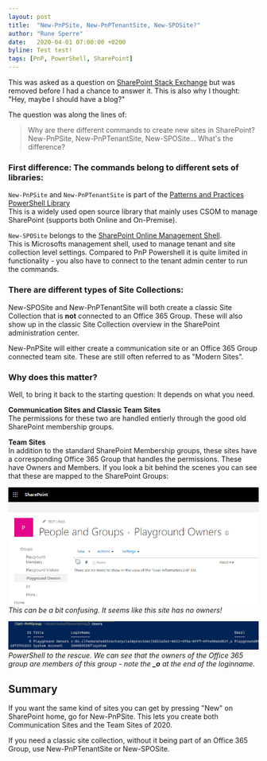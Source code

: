 ```yaml
---
layout: post
title:  "New-PnPSite, New-PnPTenantSite, New-SPOSite?"
author: "Rune Sperre"
date:   2020-04-01 07:00:00 +0200
byline: Test test!
tags: [PnP, PowerShell, SharePoint]
---
```

This was asked as a question on [SharePoint Stack Exchange](https://sharepoint.stackexchange.com/) but was removed before I had a chance to answer it. This is also why I thought: "Hey, maybe I should have a blog?"

The question was along the lines of:
    
> Why are there different commands to create new sites in SharePoint?  
> New-PnPSite, New-PnPTenantSite, New-SPOSite... What's the difference?

### First difference: The commands belong to different sets of libraries:

`New-PnPSite` and `New-PnPTenantSite` is part of the [Patterns and Practices PowerShell Library][1]  
This is a widely used open source library that mainly uses CSOM to manage SharePoint (supports both Online and On-Premise). 

`New-SPOSite` belongs to the [SharePoint Online Management Shell][2].  
This is Microsofts management shell, used to manage tenant and site collection level settings. Compared to PnP Powershell it is quite limited in functionality - you also have to connect to the tenant admin center to run the commands.

### There are different types of Site Collections:

New-SPOSite and New-PnPTenantSite will both create a classic Site Collection that is **not** connected to an Office 365 Group. These will also show up in the classic Site Collection overview in the SharePoint administration center.

New-PnPSite will either create a communication site or an Office 365 Group connected team site. These are still often referred to as "Modern Sites".

### Why does this matter? 
Well, to bring it back to the starting question: It depends on what you need.

**Communication Sites and Classic Team Sites**  
The permissions for these two are handled entierly through the good old SharePoint membership groups. 

**Team Sites**  
In addition to the standard SharePoint Membership groups, these sites have a corresponding Office 365 Group that handles the permissions. These have Owners and Members. If you look a bit behind the scenes you can see that these are mapped to the SharePoint Groups:

![Hmm](/images/permissions-01.png)
*This can be a bit confusing. It seems like this site has no owners!*

![Hmm](/images/permissions-02.png)
*PowerShell to the rescue. We can see that the owners of the Office 365 group are members of this group - note the **_o** at the end of the loginname.*


  [1]: https://docs.microsoft.com/en-us/powershell/sharepoint/sharepoint-pnp/sharepoint-pnp-cmdlets?view=sharepoint-ps
  

  [2]: https://docs.microsoft.com/en-us/powershell/sharepoint/sharepoint-online/connect-sharepoint-online?view=sharepoint-ps


## Summary

If you want the same kind of sites you can get by pressing "New" on SharePoint home, go for New-PnPSite. This lets you create both Communication Sites and the Team Sites of 2020.

If you need a classic site collection, without it being part of an Office 365 Group, use New-PnPTenantSite or New-SPOSite.

  